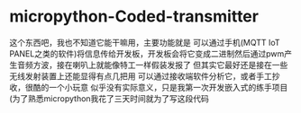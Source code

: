 # micropython-Coded-transmitter
这个东西吧，我也不知道它能干嘛用，主要功能就是
可以通过手机(MQTT IoT PANEL之类的软件)将信息传给开发板，开发板会将它变成二进制然后通过pwm产生音频方波，接在喇叭上就能像特工一样假装发报了
但其实它最好还是接在一些无线发射装置上还能显得有点几把用
可以通过接收端软件分析它，或者手工抄收，很酷的一个小玩意
似乎没有实际意义，只是我第一次开发嵌入式的练手项目
(为了熟悉micropython我花了三天时间就为了写这段代码
